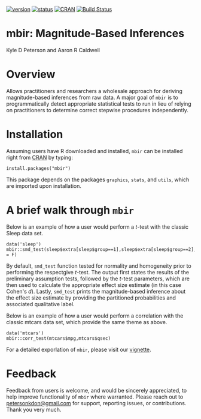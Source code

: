 [![version](http://www.r-pkg.org/badges/version/mbir)](https://cran.r-project.org/package=mbir)
[![status](http://joss.theoj.org/papers/ff46731883f6f27042a27fc970f3b150/status.svg)](http://joss.theoj.org/papers/ff46731883f6f27042a27fc970f3b150)
[![CRAN](https://cranlogs.r-pkg.org/badges/mbir)](https://cran.r-project.org/web/packages/mbir/index.html)
[![Build Status](https://travis-ci.org/kdpeterson51/mbir.svg?branch=master)](https://travis-ci.org/kdpeterson51/mbir)

# mbir: Magnitude-Based Inferences
Kyle D Peterson and Aaron R Caldwell

# Overview
Allows practitioners and researchers a wholesale approach for deriving magnitude-based inferences from raw data. A major goal of `mbir` is to programmatically detect appropriate statistical tests to run in lieu of relying on practitioners to determine correct stepwise procedures independently.

# Installation
Assuming users have R downloaded and installed, `mbir` can be installed right from [CRAN](https://cran.r-project.org/web/packages/mbir/index.html) by typing: 

```
install.packages("mbir")
```
This package depends on the packages `graphics`, `stats`, and `utils`, which are imported upon installation.

# A brief walk through `mbir`
Below is an example of how a user would perform a *t*-test with the classic Sleep data set.
```
data('sleep')
mbir::smd_test(sleep$extra[sleep$group==1],sleep$extra[sleep$group==2],paired = F)
```
By default, `smd_test` function tested for normality and homogeneity prior to performing the respectgive *t*-test. The output first states the results of the preliminary assumption tests, followed by the *t*-test parameters, which are then used to calculate the appropriate effect size estimate (in this case Cohen's *d*). Lastly, `smd_test` prints the magnitude-based inference about the effect size estimate by providing the partitioned probabilities and associated qualitative label. 

Below is an example of how a user would perform a correlation with the classic mtcars data set, which provide the same theme as above.
```
data('mtcars')
mbir::corr_test(mtcars$mpg,mtcars$qsec)
```
For a detailed exporlation of `mbir`, please visit our [vignette](http://www.mbir-project.us/mbir.pdf).
# Feedback
Feedback from users is welcome, and would be sincerely appreciated, to help improve functionality of `mbir` where warranted. Please reach out to petersonkdon@gmail.com for support, reporting issues, or contributions. Thank you very much.
